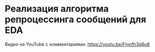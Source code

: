 Реализация алгоритма репроцессинга сообщений для EDA
====================================================

Видео на YouTube с комментариями: https://youtu.be/Fjnnfh3q8o8

